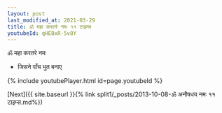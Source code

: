 ```yaml
---
layout: post
last_modified_at: 2021-03-29
title: ॐ महा करतरे नमः ११ टाइम्स
youtubeId: qHEBxR-5v8Y
---
```

 
 
 ॐ महा करतरे नमः  
 
 -  जिसने पाँच भुत बनाए 
 
  
 
  
 
 
 
 
 
 


{% include youtubePlayer.html id=page.youtubeId %}
 
[Next]({{ site.baseurl }}{% link  split1/_posts/2013-10-08-ॐ अनौषधय नमः ११ टाइम्स.md%})
 
